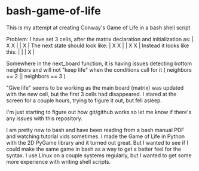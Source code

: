 # bash-game-of-life
This is my attempt at creating Conway's Game of Life in a bash shell script

Problem:
  I have set 3 cells, after the matrix declaration and initialization as:
  | X X |
  | X   |
  The next state should look like:
  | X X |
  | X X |
  Instead it looks like this:
  |     |
  |   X |
  
Somewhere in the next_board function, it is having issues detecting bottom neighbors and will not "keep life"
  when the conditions call for it ( neighbors == 2 || neighbors == 3 )

"Give life" seems to be working as the main board (matrix) was updated with the new cell, but the first 3 cells
  had disappeared. I stared at the screen for a couple hours, trying to figure it out, but fell asleep.
  
I'm just starting to figure out how git/github works so let me know if there's any issues with this repository.
  
I am pretty new to bash and have been reading from a bash manual PDF and watching tutorial vids sometimes. I made
  the Game of Life in Python with the 2D PyGame library and it turned out great. But I wanted to see if I could
  make the same game in bash as a way to get a better feel for the syntax. I use Linux on a couple systems regularly, but
  I wanted to get some more experience with writing shell scripts.
